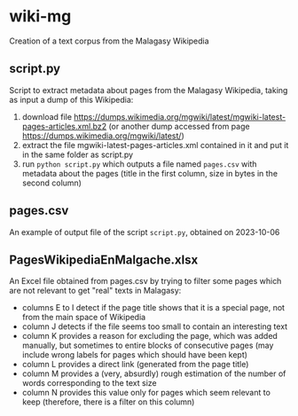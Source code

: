 # wiki-mg
Creation of a text corpus from the Malagasy Wikipedia

## script.py
Script to extract metadata about pages from the Malagasy Wikipedia, taking as input a dump of this Wikipedia:
1. download file https://dumps.wikimedia.org/mgwiki/latest/mgwiki-latest-pages-articles.xml.bz2 (or another dump accessed from page https://dumps.wikimedia.org/mgwiki/latest/)
2. extract the file mgwiki-latest-pages-articles.xml contained in it and put it in the same folder as script.py
3. run `python script.py` which outputs a file named `pages.csv` with metadata about the pages (title in the first column, size in bytes in the second column)

## pages.csv
An example of output file of the script `script.py`, obtained on 2023-10-06

## PagesWikipediaEnMalgache.xlsx
An Excel file obtained from pages.csv by trying to filter some pages which are not relevant to get "real" texts in Malagasy:
* columns E to I detect if the page title shows that it is a special page, not from the main space of Wikipedia
* column J detects if the file seems too small to contain an interesting text
* column K provides a reason for excluding the page, which was added manually, but sometimes to entire blocks of consecutive pages (may include wrong labels for pages which should have been kept)
* column L provides a direct link (generated from the page title)
* column M provides a (very, absurdly) rough estimation of the number of words corresponding to the text size
* column N provides this value only for pages which seem relevant to keep (therefore, there is a filter on this column)
